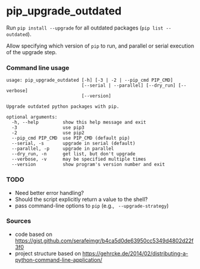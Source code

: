 # pip_upgrade_outdated

Run `pip install --upgrade` for all outdated packages (`pip list --outdated`).

Allow specifying which version of `pip` to run, and parallel or serial execution of the upgrade step.

### Command line usage

```
usage: pip_upgrade_outdated [-h] [-3 | -2 | --pip_cmd PIP_CMD]
                            [--serial | --parallel] [--dry_run] [--verbose]
                            [--version]

Upgrade outdated python packages with pip.

optional arguments:
  -h, --help         show this help message and exit
  -3                 use pip3
  -2                 use pip2
  --pip_cmd PIP_CMD  use PIP_CMD (default pip)
  --serial, -s       upgrade in serial (default)
  --parallel, -p     upgrade in parallel
  --dry_run, -n      get list, but don't upgrade
  --verbose, -v      may be specified multiple times
  --version          show program's version number and exit
```

### TODO

* Need better error handling?
* Should the script explicitly return a value to the shell?
* pass command-line options to `pip` (e.g., ` --upgrade-strategy`)

### Sources

* code based on https://gist.github.com/serafeimgr/b4ca5d0de63950cc5349d4802d22f3f0
* project structure based on https://gehrcke.de/2014/02/distributing-a-python-command-line-application/
